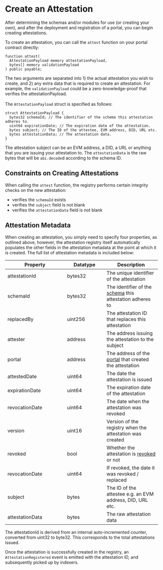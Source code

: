 # Create an Attestation

After determining the schemas and/or modules for use (or creating your own), and after the deployment and registration of a portal, you can begin creating attestations.

To create an attestation, you can call the `attest` function on your portal contract directly:

```solidity
function attest(
  AttestationPayload memory attestationPayload,
  bytes[] memory validationPayload
) public payable;
```

The two arguments are separated into 1) the actual attestation you wish to create, and 2) any extra data that is required to create an attestation. For example, the `validationPayload` could be a zero-knowledge-proof that verifies the attestationPayload.\
\
The `AttestationPayload` struct is specified as follows:

```solidity
struct AttestationPayload {
  bytes32 schemaId; // The identifier of the schema this attestation adheres to.
  uint64 expirationDate; // The expiration date of the attestation.
  bytes subject; // The ID of the attestee, EVM address, DID, URL etc.
  bytes attestationData; // The attestation data.
}
```

The attestation subject can be an EVM address, a DID, a URL or anything that you are issuing your attestation to. The `attestationData` is the raw bytes that will be `abi.decode`d according to the schema ID.

## Constraints on Creating Attestations

When calling the `attest` function, the registry performs certain integrity checks on the new attestation:

* verifies the `schemaId` exists
* verifies the `subject` field is not blank
* verifies the `attestationData` field is not blank

## Attestation Metadata

When creating an attestation, you simply need to specify four properties, as outlined above, however, the attestation registry itself automatically populates the other fields in the attestation metadata at the point at which it is created. The full list of attestation metadata is included below:

<table><thead><tr><th width="180.54206896551727">Property</th><th width="114.33333333333331">Datatype</th><th>Description</th></tr></thead><tbody><tr><td>attestationId</td><td>bytes32</td><td>The unique identifier of the attestation</td></tr><tr><td>schemaId</td><td>bytes32</td><td>The identifier of the <a href="../../core-concepts/schemas.md">schema</a> this attestation adheres to</td></tr><tr><td>replacedBy</td><td>uint256</td><td>The attestation ID that replaces this attestation</td></tr><tr><td>attester</td><td>address</td><td>The address issuing the attestation to the subject</td></tr><tr><td>portal</td><td>address</td><td>The address of the <a href="../../core-concepts/portals.md">portal</a> that created the attestation</td></tr><tr><td>attestedDate</td><td>uint64</td><td>The date the attestation is issued</td></tr><tr><td>expirationDate</td><td>uint64</td><td>The expiration date of the attestation</td></tr><tr><td>revocationDate</td><td>uint64</td><td>The date when the attestation was revoked</td></tr><tr><td>version</td><td>uint16</td><td>Version of the registry when the attestation was created</td></tr><tr><td>revoked</td><td>bool</td><td>Whether the attestation is <a href="revoke-an-attestation.md">revoked</a> or not</td></tr><tr><td>revocationDate</td><td>uint64</td><td>If revoked, the date it was revoked / replaced</td></tr><tr><td>subject</td><td>bytes</td><td>The ID of the attestee e.g. an EVM address, DID, URL etc.</td></tr><tr><td>attestationData</td><td>bytes</td><td>The raw attestation data</td></tr></tbody></table>

The attestationId is derived from an internal auto-incremented counter, converted from uint32 to byte32. This corresponds to the total attestations issued.

Once the attestation is successfully created in the registry, an `AttestationRegistered` event is emitted with the attestation ID, and subsequently picked up by indexers.
